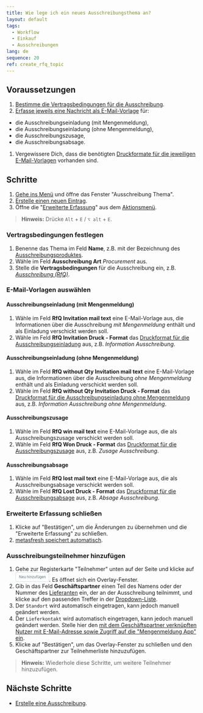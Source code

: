 ```yaml
---
title: Wie lege ich ein neues Ausschreibungsthema an?
layout: default
tags:
  - Workflow
  - Einkauf
  - Ausschreibungen
lang: de
sequence: 20
ref: create_rfq_topic
---
```


## Voraussetzungen
1. [Bestimme die Vertragsbedingungen für die Ausschreibung](Vertragsbedingungen_Ausschreibung_definieren).
1. [Erfasse jeweils eine Nachricht als E-Mail-Vorlage](Email-Vorlage_anlegen) für:
  - die Ausschreibungseinladung (mit Mengenmeldung),
  - die Ausschreibungseinladung (ohne Mengenmeldung),
  - die Ausschreibungszusage,
  - die Ausschreibungsabsage.

1. Vergewissere Dich, dass die benötigten [Druckformate für die jeweiligen E-Mail-Vorlagen](Druckformate_Ausschreibungen) vorhanden sind.

## Schritte
1. [Gehe ins Menü](Menu) und öffne das Fenster "Ausschreibung Thema".
1. [Erstelle einen neuen Eintrag](Neuer_Datensatz_Fenster_Webui).
1. Öffne die "[Erweiterte Erfassung](Ansichten#erw-erfassung)" aus dem [Aktionsmenü](AktionStarten#aktionsmenue).
 >**Hinweis:** Drücke `Alt` + `E` / `⌥ alt` + `E`.

### Vertragsbedingungen festlegen
1. Benenne das Thema im Feld **Name**, z.B. mit der Bezeichnung des [Ausschreibungsproduktes](Produkt_fuer_Lieferantenvertrag).
1. Wähle im Feld **Ausschreibung Art** *Procurement* aus.
1. Stelle die **Vertragsbedingungen** für die Ausschreibung ein, z.B. [*Ausschreibung (RfQ)*](Vertragsbedingungen_Ausschreibung_definieren).

### E-Mail-Vorlagen auswählen

#### Ausschreibungseinladung (mit Mengenmeldung)
1. Wähle im Feld **RfQ Invitation mail text** eine E-Mail-Vorlage aus, die Informationen über die Ausschreibung *mit Mengenmeldung* enthält und als Einladung verschickt werden soll.
1. Wähle im Feld **RfQ Invitation Druck - Format** das [Druckformat für die Ausschreibungseinladung](Druckformate_Ausschreibungen#ausschreibungseinladung-mit-mengenmeldung) aus, z.B. *Information Ausschreibung*.

#### Ausschreibungseinladung (ohne Mengenmeldung)
1. Wähle im Feld **RfQ without Qty Invitation mail text** eine E-Mail-Vorlage aus, die Informationen über die Ausschreibung *ohne Mengenmeldung* enthält und als Einladung verschickt werden soll.
1. Wähle im Feld **RfQ without Qty Invitation Druck - Format** das [Druckformat für die Ausschreibungseinladung ohne Mengenmeldung](Druckformate_Ausschreibungen#ausschreibungseinladung-ohne-mengenmeldung) aus, z.B. *Information Ausschreibung ohne Mengenmeldung*.

#### Ausschreibungszusage
1. Wähle im Feld **RfQ win mail text** eine E-Mail-Vorlage aus, die als Ausschreibungszusage verschickt werden soll.
1. Wähle im Feld **RfQ Won Druck - Format** das [Druckformat für die Ausschreibungszusage](Druckformate_Ausschreibungen#ausschreibungszusage) aus, z.B. *Zusage Ausschreibung*.

#### Ausschreibungsabsage
1. Wähle im Feld **RfQ lost mail text** eine E-Mail-Vorlage aus, die als Ausschreibungsabsage verschickt werden soll.
1. Wähle im Feld **RfQ Lost Druck - Format** das [Druckformat für die Ausschreibungsabsage](Druckformate_Ausschreibungen#ausschreibungsabsage) aus, z.B. *Absage Ausschreibung*.

### Erweiterte Erfassung schließen
1. Klicke auf "Bestätigen", um die Änderungen zu übernehmen und die "Erweiterte Erfassung" zu schließen.
1. [metasfresh speichert automatisch](Speicheranzeige).

### Ausschreibungsteilnehmer hinzufügen
1. Gehe zur Registerkarte "Teilnehmer" unten auf der Seite und klicke auf !["Neu hinzufügen"](assets/Neu_hinzufuegen_Button.png). Es öffnet sich ein Overlay-Fenster.
1. Gib in das Feld **Geschäftspartner** einen Teil des Namens oder der Nummer des [Lieferanten](Liefervertrag_erzeugen) ein, der an der Ausschreibung teilnimmt, und klicke auf den passenden Treffer in der <a href="Keyboard_Shortcuts_Liste#dropdown" title="Dynamisches Suchfeld (Autocomplete)">Dropdown-Liste</a>.
1. Der `Standort` wird automatisch eingetragen, kann jedoch manuell geändert werden.
1. Der `Lieferkontakt` wird automatisch eingetragen, kann jedoch manuell geändert werden. Stelle hier den [mit dem Geschäftspartner verknüpften Nutzer mit E-Mail-Adresse sowie Zugriff auf die "Mengenmeldung App" ein](Ausschreibung_Zugriff_Mengenmeldung_App).
1. Klicke auf "Bestätigen", um das Overlay-Fenster zu schließen und den Geschäftspartner zur Teilnehmerliste hinzuzufügen.
 >**Hinweis:** Wiederhole diese Schritte, um weitere Teilnehmer hinzuzufügen.

## Nächste Schritte
- [Erstelle eine Ausschreibung](Ausschreibung_erstellen).

